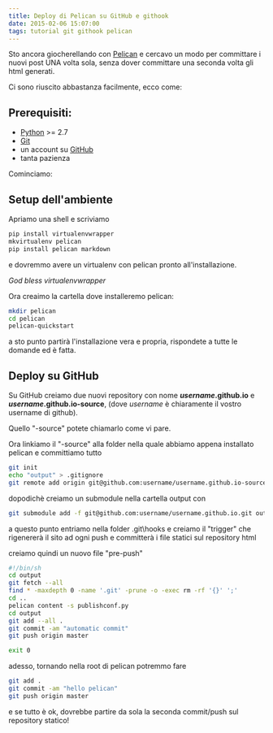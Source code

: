 ```yaml
---
title: Deploy di Pelican su GitHub e githook
date: 2015-02-06 15:07:00
tags: tutorial git githook pelican
---
```

Sto ancora giocherellando con [Pelican](https://blog.getpelican.com/) e cercavo un modo per committare i nuovi post UNA volta sola, senza dover committare una seconda volta gli html generati.

Ci sono riuscito abbastanza facilmente, ecco come:

## Prerequisiti:

* [Python](https://www.python.org/downloads/) >= 2.7
* [Git](https://git-scm.com/)
* un account su [GitHub](https://github.com/)
* tanta pazienza

Cominciamo:

## Setup dell'ambiente
Apriamo una shell e scriviamo

```bash
pip install virtualenvwrapper
mkvirtualenv pelican
pip install pelican markdown
```

e dovremmo avere un virtualenv con pelican pronto all'installazione.

*God bless virtualenvwrapper*

Ora creaimo la cartella dove installeremo pelican:

```bash
mkdir pelican
cd pelican
pelican-quickstart
```

a sto punto partirà l'installazione vera e propria, rispondete a tutte le domande ed è fatta.

## Deploy su GitHub
Su GitHub creiamo due nuovi repository con nome ***username*.github.io** e ***username*.github.io-source**, (dove *username* è chiaramente il vostro username di github).

Quello "-source" potete chiamarlo come vi pare.

Ora linkiamo il "-source" alla folder nella quale abbiamo appena installato pelican e committiamo tutto

```bash
git init
echo "output" > .gitignore
git remote add origin git@github.com:username/username.github.io-source.git
```

dopodichè creiamo un submodule nella cartella output con

```bash
git submodule add -f git@github.com:username/username.github.io.git output
```

a questo punto entriamo nella folder .git\hooks e creiamo il "trigger" che rigenererà il sito ad ogni push e committerà i file statici sul repository html

creiamo quindi un nuovo file "pre-push"

```bash
#!/bin/sh
cd output
git fetch --all
find * -maxdepth 0 -name '.git' -prune -o -exec rm -rf '{}' ';'
cd ..
pelican content -s publishconf.py
cd output
git add --all .
git commit -am "automatic commit"
git push origin master

exit 0
```

adesso, tornando nella root di pelican potremmo fare

```bash
git add .
git commit -am "hello pelican"
git push origin master
```

e se tutto è ok, dovrebbe partire da sola la seconda commit/push sul repository statico!
